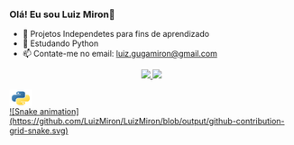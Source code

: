 ### Olá! Eu sou Luiz Miron👋

- 🔭 Projetos Independetes para fins de aprendizado
- 🌱 Estudando Python
- 📫 Contate-me no email: luiz.gugamiron@gmail.com

<div align="center">
  <a href="https://github.com/LuizMiron">
  <img height="150em" src="https://github-readme-stats.vercel.app/api?username=LuizMiron&show_icons=true&theme=gruvbox&include_all_commits=true&count_private=true"/>
  <img height="150em" src="https://github-readme-stats.vercel.app/api/top-langs/?username=LuizMiron&layout=compact&langs_count=7&theme=gruvbox"/>
</div>
<div style="display: inline_block"><br>
<img align="center" alt="Luiz-Python" height="30" width="40" src="https://raw.githubusercontent.com/devicons/devicon/master/icons/python/python-original.svg">
</div>
![Snake animation](https://github.com/LuizMiron/LuizMiron/blob/output/github-contribution-grid-snake.svg)
